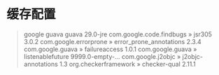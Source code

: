 # 缓存配置

> google guava
> guava 29.0-jre
> com.google.code.findbugs » jsr305  3.0.2
> com.google.errorprone » error_prone_annotations 2.3.4
> com.google.guava » failureaccess 1.0.1
> com.google.guava » listenablefuture 9999.0-empty-...
> com.google.j2objc » j2objc-annotations 1.3
> org.checkerframework » checker-qual 2.11.1
